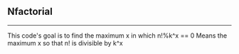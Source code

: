 ## Nfactorial
--------------
This code's goal is to find the maximum x in which n!%k^x == 0
Means the maximum x so that n! is divisible by k^x
